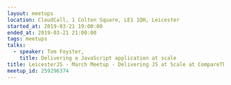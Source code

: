 ```yaml
---
layout: meetups
location: CloudCall, 1 Colton Square, LE1 1QH, Leicester
started_at: 2019-03-21 19:00:00
ended_at: 2019-03-21 21:00:00
tags: meetups
talks:
  - speaker: Tom Foyster,
    title: Delivering a JavaScript application at scale
title: LeicesterJS - March Meetup - Delivering JS at Scale at CompareTheMarket
meetup_id: 259296374
---
```

